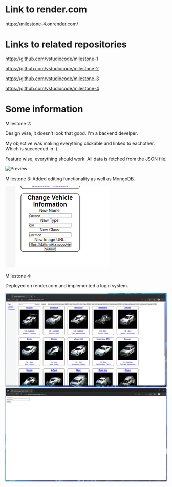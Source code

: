 # Link to render.com
https://milestone-4.onrender.com/

# Links to related repositories
https://github.com/vstudiocode/milestone-1

https://github.com/vstudiocode/milestone-2

https://github.com/vstudiocode/milestone-3

https://github.com/vstudiocode/milestone-4

# Some information

Milestone 2:

Design wise, it doesn't look that good. I'm a backend develper.

My objective was making everything clickable and linked to eachother. Which is succeeded in :).

Feature wise, everything should work. All data is fetched from the JSON file.

![Preview](./preview/preview.gif)
 
Milestone 3: Added editing functionality as well as MongoDB.

![Preview](./preview/new.png)

Milestone 4:

Deployed on render.com and implemented a login system.

![Preview](./preview/render.png)
![Preview](./preview/login.png)
